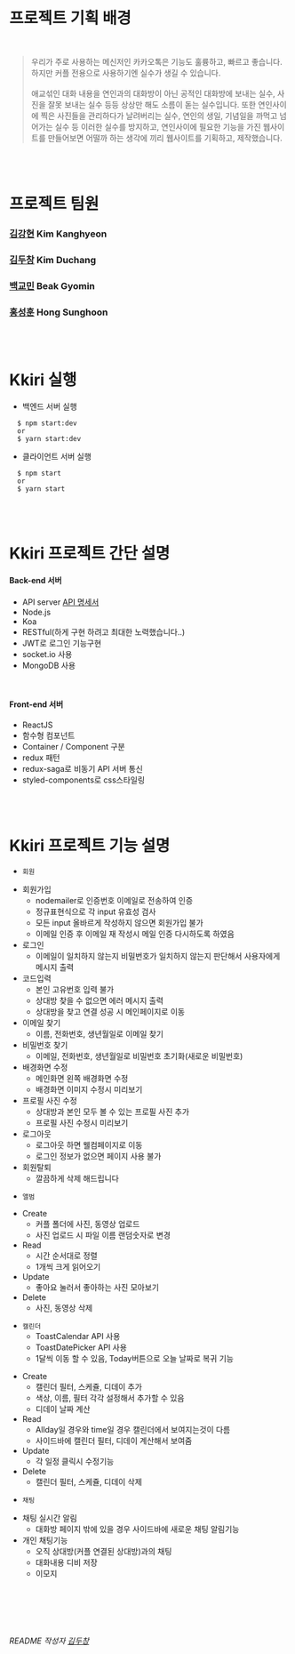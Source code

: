 # 프로젝트 기획 배경

<br/>

> 우리가 주로 사용하는 메신저인 카카오톡은 기능도 훌륭하고, 빠르고 좋습니다. 하지만 커플 전용으로 사용하기엔 실수가 생길 수 있습니다.<br/><br/>
> 애교섞인 대화 내용을 연인과의 대화방이 아닌 공적인 대화방에 보내는 실수, 사진을 잘못 보내는 실수 등등 상상만 해도 소름이 돋는 실수입니다. 또한 연인사이에 찍은 사진들을 관리하다가 날려버리는 실수, 연인의 생일, 기념일을 까먹고 넘어가는 실수 등 이러한 실수를 방지하고, 연인사이에 필요한 기능을 가진 웹사이트를 만들어보면 어떨까 하는 생각에 끼리 웹사이트를 기획하고, 제작했습니다.

<br/>
<br/>

# 프로젝트 팀원

### [김강현](https://github.com/rkdgus911) Kim Kanghyeon
### [김두창](https://github.com/Kim-Duchang) Kim Duchang
### [백교민](https://github.com/gyomin) Beak Gyomin 
### [홍성훈](https://github.com/sunghoon1) Hong Sunghoon

<br/>
<br/>

# Kkiri 실행

- 백엔드 서버 실행
```
  $ npm start:dev
  or
  $ yarn start:dev
```
- 클라이언트 서버 실행
```
  $ npm start
  or
  $ yarn start
```

<br/>
<br/>

# Kkiri 프로젝트 간단 설명

#### Back-end 서버
- API server [API 명세서](https://github.com/Kim-Duchang/kkiri/wiki/API-%EB%AA%85%EC%84%B8%EC%84%9C)
- Node.js
- Koa
- RESTful(하게 구현 하려고 최대한 노력했습니다..)
- JWT로 로그인 기능구현
- socket.io 사용
- MongoDB 사용

<br/>

#### Front-end 서버
- ReactJS
- 함수형 컴포넌트
- Container / Component 구분
- redux 패턴
- redux-saga로 비동기 API 서버 통신
- styled-components로 css스타일링

<br/>
<br/>

# Kkiri 프로젝트 기능 설명

+  `회원`
- 회원가입
  - nodemailer로 인증번호 이메일로 전송하여 인증
  - 정규표현식으로 각 input 유효성 검사
  - 모든 input 올바르게 작성하지 않으면 회원가입 불가
  - 이메일 인증 후 이메일 재 작성시 메일 인증 다시하도록 하였음
- 로그인
  - 이메일이 일치하지 않는지 비밀번호가 일치하지 않는지 판단해서 사용자에게 메시지 출력
- 코드입력
  - 본인 고유번호 입력 불가
  - 상대방 찾을 수 없으면 에러 메시지 출력
  - 상대방을 찾고 연결 성공 시 메인페이지로 이동
- 이메일 찾기
  - 이름, 전화번호, 생년월일로 이메일 찾기
- 비밀번호 찾기
  - 이메일, 전화번호, 생년월일로 비밀번호 초기화(새로운 비밀번호)
- 배경화면 수정
  - 메인화면 왼쪽 배경화면 수정
  - 배경화면 이미지 수정시 미리보기
- 프로필 사진 수정
  - 상대방과 본인 모두 볼 수 있는 프로필 사진 추가
  - 프로필 사진 수정시 미리보기
- 로그아웃
  - 로그아웃 하면 웰컴페이지로 이동
  - 로그인 정보가 없으면 페이지 사용 불가
- 회원탈퇴
  - 깔끔하게 삭제 해드립니다
+  `앨범`
- Create
  - 커플 폴더에 사진, 동영상 업로드
  - 사진 업로드 시 파일 이름 랜덤숫자로 변경
- Read
  - 시간 순서대로 정렬
  - 1개씩 크게 읽어오기
- Update
  - 좋아요 눌러서 좋아하는 사진 모아보기
- Delete
  - 사진, 동영상 삭제
+  `캘린더`
    - ToastCalendar API 사용
    - ToastDatePicker API 사용
    - 1달씩 이동 할 수 있음, Today버튼으로 오늘 날짜로 복귀 기능
- Create
  - 캘린더 필터, 스케쥴, 디데이 추가
  - 색상, 이름, 필터 각각 설정해서 추가할 수 있음
  - 디데이 날짜 계산
- Read
  - Allday일 경우와 time일 경우 캘린더에서 보여지는것이 다름
  - 사이드바에 캘린더 필터, 디데이 계산해서 보여줌
- Update
  - 각 일정 클릭시 수정기능
- Delete
  - 캘린더 필터, 스케쥴, 디데이 삭제
+  `채팅`
- 채팅 실시간 알림
  - 대화방 페이지 밖에 있을 경우 사이드바에 새로운 채팅 알림기능
- 개인 채팅기능
  - 오직 상대방(커플 연결된 상대방)과의 채팅
  - 대화내용 디비 저장
  - 이모지

<br />
<br />
<br />
<br />

###### README 작성자 [김두창](https://github.com/Kim-Duchang)
